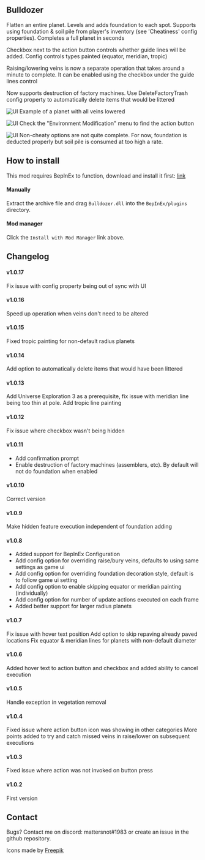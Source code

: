 ﻿## Bulldozer

Flatten an entire planet. Levels and adds foundation to each spot. Supports using foundation & soil pile from player's inventory (see 'Cheatiness' config properties). Completes a full planet in seconds   

Checkbox next to the action button controls whether guide lines will be added. Config controls types painted (equator, meridian, tropic)

Raising/lowering veins is now a separate operation that takes around a minute to complete. It can be enabled using the checkbox under the guide lines control 

Now supports destruction of factory machines. Use DeleteFactoryTrash config property to automatically delete items that would be littered


![UI](https://github.com/mattsemar/dsp-bulldozer/blob/master/Examples/example1.png?raw=true)
Example of a planet with all veins lowered

![UI](https://github.com/mattsemar/dsp-bulldozer/blob/master/Examples/example2.png?raw=true)
Check the "Environment Modification" menu to find the action button

![UI](https://github.com/mattsemar/dsp-bulldozer/blob/master/Examples/example3.png?raw=true)
Non-cheaty options are not quite complete. For now, foundation is deducted properly but soil pile is consumed at too high a rate.

## How to install

This mod requires BepInEx to function, download and install it
first: [link](https://bepinex.github.io/bepinex_docs/master/articles/user_guide/installation/index.html?tabs=tabid-win)

#### Manually

Extract the archive file and drag `Bulldozer.dll` into the `BepInEx/plugins` directory.

#### Mod manager

Click the `Install with Mod Manager` link above.

## Changelog

#### v1.0.17

Fix issue with config property being out of sync with UI

#### v1.0.16

Speed up operation when veins don't need to be altered

#### v1.0.15

Fixed tropic painting for non-default radius planets

#### v1.0.14

Add option to automatically delete items that would have been littered

#### v1.0.13

Add Universe Exploration 3 as a prerequisite, fix issue with meridian line being too thin at pole. Add tropic line painting

#### v1.0.12

Fix issue where checkbox wasn't being hidden

#### v1.0.11
* Add confirmation prompt
* Enable destruction of factory machines (assemblers, etc). By default will not do foundation when enabled

#### v1.0.10
Correct version

#### v1.0.9
Make hidden feature execution independent of foundation adding

#### v1.0.8
* Added support for BepInEx Configuration
* Add config option for overriding raise/bury veins, defaults to using same settings as game ui
* Add config option for overriding foundation decoration style, default is to follow game ui setting 
* Add config option to enable skipping equator or meridian painting (individually)
* Add config option for number of update actions executed on each frame
* Added better support for larger radius planets

#### v1.0.7
Fix issue with hover text position
Add option to skip repaving already paved locations
Fix equator & meridian lines for planets with non-default diameter

#### v1.0.6
Added hover text to action button and checkbox and added ability to cancel execution

#### v1.0.5
Handle exception in vegetation removal

#### v1.0.4
Fixed issue where action button icon was showing in other categories
More points added to try and catch missed veins in raise/lower on subsequent executions 

#### v1.0.3
Fixed issue where action was not invoked on button press

#### v1.0.2
First version


## Contact
Bugs? Contact me on discord: mattersnot#1983 or create an issue in the github repository.

Icons made by [Freepik](https://www.freepik.com)
